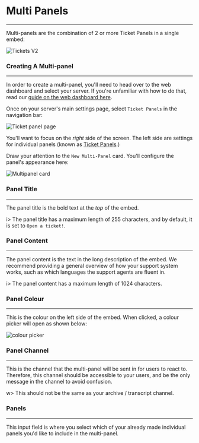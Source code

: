 # Multi Panels
---

Multi-panels are the combination of 2 or more Ticket Panels in a single embed:

<img src="/example/multipanel_example.webp" alt="Tickets V2" aling="middle"></img>

### Creating A Multi-panel
---
In order to create a multi-panel, you'll need to head over to the web dashboard and select your server. If you're unfamiliar with how to do that, read our [guide on the web dashboard here](../setup/dashboard.md).

Once on your server's main settings page, select `Ticket Panels` in the navigation bar:

<img src="/example/panels_navbar.webp" alt="Ticket panel page" aling="middle"></img>

You'll want to focus on the *right* side of the screen. The left side are settings for individual panels (known as [Ticket Panels](../dashboard/reaction-panels.md).)

Draw your attention to the `New Multi-Panel` card. You'll configure the panel's appearance here:

<img src="/example/multipanel_card.webp" alt="Multipanel card" aling="middle"></img>

### Panel Title
---
The panel title is the bold text at the _top_ of the embed.

i> The panel title has a maximum length of 255 characters, and by default, it is set to `Open a ticket!`.

### Panel Content
---
The panel content is the text in the long description of the embed. We recommend providing a general overview of how your support system works, such as which languages the support agents are fluent in.

i> The panel content has a maximum length of 1024 characters.

### Panel Colour
---
This is the colour on the left side of the embed. When clicked, a colour picker will open as shown below:

<img src="/example/colour_picker.webp" alt="colour picker"  aling="middle"></img>

### Panel Channel
---
This is the channel that the multi-panel will be sent in for users to react to. Therefore, this channel should be accessible to your users, and be the only message in the channel to avoid confusion.

w> This should not be the same as your archive / transcript channel.

### Panels
---
This input field is where you select which of your already made individual panels you'd like to include in the multi-panel.